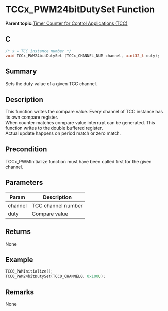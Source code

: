 # TCCx\_PWM24bitDutySet Function

**Parent topic:**[Timer Counter for Control Applications \(TCC\)](GUID-CCA150A8-2C66-40B2-9C35-D7F3473720AE.md)

## C

```c
/* x = TCC instance number */
void TCCx_PWM24bitDutySet (TCCx_CHANNEL_NUM channel, uint32_t duty);
```

## Summary

Sets the duty value of a given TCC channel.

## Description

This function writes the compare value. Every channel of TCC instance has its own compare register.<br />When counter matches compare value interrupt can be generated. This function writes to the double buffered register.<br />Actual update happens on period match or zero match.

## Precondition

TCCx\_PWMInitialize function must have been called first for the given channel.

## Parameters

|Param|Description|
|-----|-----------|
|channel|TCC channel number|
|duty|Compare value|

## Returns

None

## Example

```c
TCC0_PWMInitialize();
TCC0_PWM24bitDutySet(TCC0_CHANNEL0, 0x100U);
```

## Remarks

None

